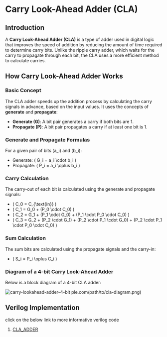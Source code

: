 # Carry Look-Ahead Adder (CLA)

## Introduction

A **Carry Look-Ahead Adder (CLA)** is a type of adder used in digital logic that improves the speed of addition by reducing the amount of time required to determine carry bits. Unlike the ripple carry adder, which waits for the carry to propagate through each bit, the CLA uses a more efficient method to calculate carries.

## How Carry Look-Ahead Adder Works

### Basic Concept

The CLA adder speeds up the addition process by calculating the carry signals in advance, based on the input values. It uses the concepts of **generate** and **propagate**:

- **Generate (G)**: A bit pair generates a carry if both bits are 1.
- **Propagate (P)**: A bit pair propagates a carry if at least one bit is 1.

### Generate and Propagate Formulas

For a given pair of bits \(a_i\) and \(b_i\):
- Generate: \( G_i = a_i \cdot b_i \)
- Propagate: \( P_i = a_i \oplus b_i \)

### Carry Calculation

The carry-out of each bit is calculated using the generate and propagate signals:
- \( C_0 = C_{\text{in}} \)
- \( C_1 = G_0 + (P_0 \cdot C_0) \)
- \( C_2 = G_1 + (P_1 \cdot G_0) + (P_1 \cdot P_0 \cdot C_0) \)
- \( C_3 = G_2 + (P_2 \cdot G_1) + (P_2 \cdot P_1 \cdot G_0) + (P_2 \cdot P_1 \cdot P_0 \cdot C_0) \)

### Sum Calculation

The sum bits are calculated using the propagate signals and the carry-in:
- \( S_i = P_i \oplus C_i \)

### Diagram of a 4-bit Carry Look-Ahead Adder

Below is a block diagram of a 4-bit CLA adder:

![carry-lookahead-adder-4-bit](https://github.com/DinethPrabashana/CLA_ADDER_implementation/assets/143341376/b538d28f-4eb8-4544-91ad-c4e2e5691e56)
ple.com/path/to/cla-diagram.png)

## Verilog Implementation
click on the below link to more informative verilog code 
1. [CLA_ADDER](CLA_ADDER_implementation/CLA_ADDER)
